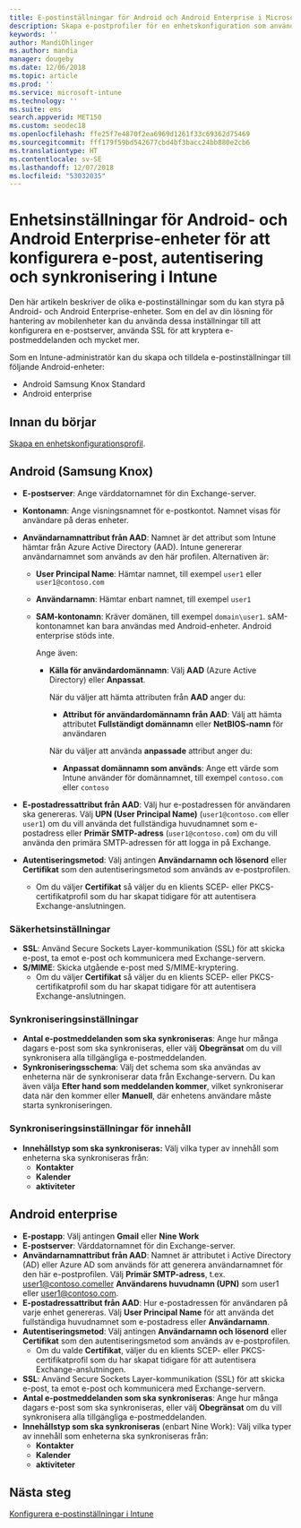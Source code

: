 ```yaml
---
title: E-postinställningar för Android och Android Enterprise i Microsoft Intune – Azure | Microsoft Docs
description: Skapa e-postprofiler för en enhetskonfiguration som använder Exchange-servrar och hämta attribut från Azure Active Directory. Aktivera SSL eller SMIME, autentisera användare med certifikat eller användarnamn/lösenord, samt synkronisera e-post och scheman på Android-enheter och Android-arbetsprofilenheter med hjälp av Microsoft Intune.
keywords: ''
author: MandiOhlinger
ms.author: mandia
manager: dougeby
ms.date: 12/06/2018
ms.topic: article
ms.prod: ''
ms.service: microsoft-intune
ms.technology: ''
ms.suite: ems
search.appverid: MET150
ms.custom: seodec18
ms.openlocfilehash: ffe25f7e4870f2ea6969d1261f33c69362d75469
ms.sourcegitcommit: fff179f59bd542677cbd4bf3bacc24bb880e2cb6
ms.translationtype: HT
ms.contentlocale: sv-SE
ms.lasthandoff: 12/07/2018
ms.locfileid: "53032035"
---
```

# <a name="android-and-android-enterprise-device-settings-to-configure-email-authentication-and-synchronization-in-intune"></a>Enhetsinställningar för Android- och Android Enterprise-enheter för att konfigurera e-post, autentisering och synkronisering i Intune

Den här artikeln beskriver de olika e-postinställningar som du kan styra på Android- och Android Enterprise-enheter. Som en del av din lösning för hantering av mobilenheter kan du använda dessa inställningar till att konfigurera en e-postserver, använda SSL för att kryptera e-postmeddelanden och mycket mer.

Som en Intune-administratör kan du skapa och tilldela e-postinställningar till följande Android-enheter:

- Android Samsung Knox Standard
- Android enterprise

## <a name="before-you-begin"></a>Innan du börjar

[Skapa en enhetskonfigurationsprofil](email-settings-configure.md).

## <a name="android-samsung-knox"></a>Android (Samsung Knox)

- **E-postserver**: Ange värddatornamnet för din Exchange-server.
- **Kontonamn**: Ange visningsnamnet för e-postkontot. Namnet visas för användare på deras enheter.
- **Användarnamnattribut från AAD**: Namnet är det attribut som Intune hämtar från Azure Active Directory (AAD). Intune genererar användarnamnet som används av den här profilen. Alternativen är:
  - **User Principal Name**: Hämtar namnet, till exempel `user1` eller `user1@contoso.com`
  - **Användarnamn**: Hämtar enbart namnet, till exempel `user1`
  - **SAM-kontonamn**: Kräver domänen, till exempel `domain\user1`. sAM-kontonamnet kan bara användas med Android-enheter. Android enterprise stöds inte.

    Ange även:  
    - **Källa för användardomännamn**: Välj **AAD** (Azure Active Directory) eller **Anpassat**.

      När du väljer att hämta attributen från **AAD** anger du:
      - **Attribut för användardomännamn från AAD**: Välj att hämta attributet **Fullständigt domännamn** eller **NetBIOS-namn** för användaren

      När du väljer att använda **anpassade** attribut anger du:
      - **Anpassat domännamn som används**: Ange ett värde som Intune använder för domännamnet, till exempel `contoso.com` eller `contoso`

- **E-postadressattribut från AAD**: Välj hur e-postadressen för användaren ska genereras. Välj **UPN (User Principal Name)** (`user1@contoso.com` eller `user1`) om du vill använda det fullständiga huvudnamnet som e-postadress eller **Primär SMTP-adress** (`user1@contoso.com`) om du vill använda den primära SMTP-adressen för att logga in på Exchange.

- **Autentiseringsmetod**: Välj antingen **Användarnamn och lösenord** eller **Certifikat** som den autentiseringsmetod som används av e-postprofilen.
  - Om du väljer **Certifikat** så väljer du en klients SCEP- eller PKCS-certifikatprofil som du har skapat tidigare för att autentisera Exchange-anslutningen.

### <a name="security-settings"></a>Säkerhetsinställningar

- **SSL**: Använd Secure Sockets Layer-kommunikation (SSL) för att skicka e-post, ta emot e-post och kommunicera med Exchange-servern.
- **S/MIME**: Skicka utgående e-post med S/MIME-kryptering.
  - Om du väljer **Certifikat** så väljer du en klients SCEP- eller PKCS-certifikatprofil som du har skapat tidigare för att autentisera Exchange-anslutningen.

### <a name="synchronization-settings"></a>Synkroniseringsinställningar

- **Antal e-postmeddelanden som ska synkroniseras**: Ange hur många dagars e-post som ska synkroniseras, eller välj **Obegränsat** om du vill synkronisera alla tillgängliga e-postmeddelanden.
- **Synkroniseringsschema**: Välj det schema som ska användas av enheterna när de synkroniserar data från Exchange-servern. Du kan även välja **Efter hand som meddelanden kommer**, vilket synkroniserar data när den kommer eller **Manuell**, där enhetens användare måste starta synkroniseringen.

### <a name="content-sync-settings"></a>Synkroniseringsinställningar för innehåll

- **Innehållstyp som ska synkroniseras:** Välj vilka typer av innehåll som enheterna ska synkroniseras från:
  - **Kontakter**
  - **Kalender**
  - **aktiviteter**

## <a name="android-enterprise"></a>Android enterprise

- **E-postapp**: Välj antingen **Gmail** eller **Nine Work**
- **E-postserver**: Värddatornamnet för din Exchange-server.
- **Användarnamnattribut från AAD**: Namnet är attributet i Active Directory (AD) eller Azure AD som används för att generera användarnamnet för den här e-postprofilen. Välj **Primär SMTP-adress**, t.ex. user1@contoso.comeller **Användarens huvudnamn (UPN)** som user1 eller user1@contoso.com.
- **E-postadressattribut från AAD**: Hur e-postadressen för användaren på varje enhet genereras. Välj **User Principal Name** för att använda det fullständiga huvudnamnet som e-postadress eller **Användarnamn**.
- **Autentiseringsmetod**: Välj antingen **Användarnamn och lösenord** eller **Certifikat** som den autentiseringsmetod som används av e-postprofilen.
  - Om du valde **Certifikat**, väljer du en klients SCEP- eller PKCS-certifikatprofil som du har skapat tidigare för att autentisera Exchange-anslutningen.
- **SSL**: Använd Secure Sockets Layer-kommunikation (SSL) för att skicka e-post, ta emot e-post och kommunicera med Exchange-servern.
- **Antal e-postmeddelanden som ska synkroniseras**: Ange hur många dagars e-post som ska synkroniseras, eller välj **Obegränsat** om du vill synkronisera alla tillgängliga e-postmeddelanden.
- **Innehållstyp som ska synkroniseras** (enbart Nine Work): Välj vilka typer av innehåll som enheterna ska synkroniseras från:
  - **Kontakter**
  - **Kalender**
  - **aktiviteter**

## <a name="next-steps"></a>Nästa steg
[Konfigurera e-postinställningar i Intune](email-settings-configure.md)
